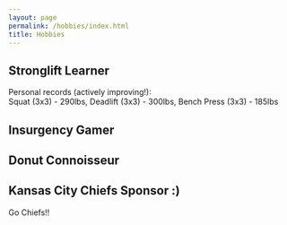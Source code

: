 ```yaml
---
layout: page
permalink: /hobbies/index.html
title: Hobbies
---
```



## Stronglift Learner

Personal records (actively improving!):<br> Squat (3x3) - 290lbs, Deadlift (3x3) - 300lbs, Bench Press (3x3) - 185lbs

## Insurgency Gamer

## Donut Connoisseur

## Kansas City Chiefs Sponsor :)

Go Chiefs!!